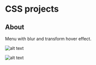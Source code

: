 # CSS projects

## About
Menu with blur and transform hover effect.

![alt text](https://css.alexby.dev/menu-blur/2.png)

![alt text](https://css.alexby.dev/menu-blur/1.png)
